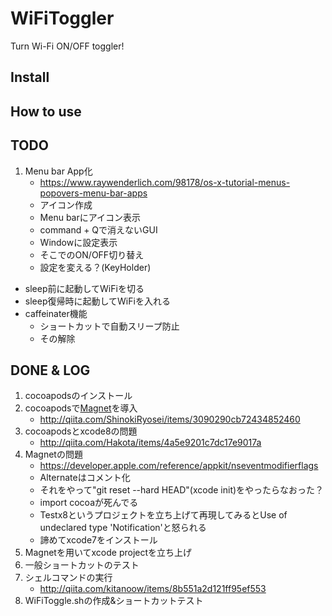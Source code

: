 # WiFiToggler

Turn Wi-Fi ON/OFF toggler!

## Install

## How to use

## TODO
1. Menu bar App化
    - https://www.raywenderlich.com/98178/os-x-tutorial-menus-popovers-menu-bar-apps
    - アイコン作成
    - Menu barにアイコン表示
    - command + Qで消えないGUI
    - Windowに設定表示
    - そこでのON/OFF切り替え
    - 設定を変える？(KeyHolder)
- sleep前に起動してWiFiを切る
- sleep復帰時に起動してWiFiを入れる
- caffeinater機能
    - ショートカットで自動スリープ防止
    - その解除

## DONE & LOG
1. cocoapodsのインストール
1. cocoapodsで[Magnet](https://github.com/Clipy/Magnet)を導入
    - http://qiita.com/ShinokiRyosei/items/3090290cb72434852460
1. cocoapodsとxcode8の問題
    - http://qiita.com/Hakota/items/4a5e9201c7dc17e9017a
1. Magnetの問題
    - https://developer.apple.com/reference/appkit/nseventmodifierflags
    - Alternateはコメント化
    - それをやって"git reset --hard HEAD"(xcode init)をやったらなおった？
    - import cocoaが死んでる
    - Testx8というプロジェクトを立ち上げて再現してみるとUse of undeclared type 'Notification'と怒られる
    - 諦めてxcode7をインストール
1. Magnetを用いてxcode projectを立ち上げ
1. 一般ショートカットのテスト
1. シェルコマンドの実行
    - http://qiita.com/kitanoow/items/8b551a2d121ff95ef553
1. WiFiToggle.shの作成&ショートカットテスト
